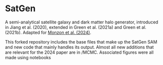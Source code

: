 # SatGen

A semi-analytical satellite galaxy and dark matter halo generator,
introduced in Jiang et al. (2020), extended in Green et al. (2021a) and
Green et al. (2021b). Adapted for [Monzon et al. (2024)](https://ui.adsabs.harvard.edu/abs/2024ApJ...976..197M/abstract).

This forked repository includes the base files that make up the SatGen SAM 
and new code that mainly handles its output. Almost all new additions that are
relevant for the 2024 paper are in /MCMC. Associated figures were all made using notebooks


